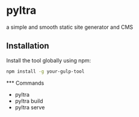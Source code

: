 # pyltra
a simple and smooth static site generator and CMS

## Installation

Install the tool globally using npm:
```bash
npm install -g your-gulp-tool
```

*** Commands
- pyltra
- pyltra build
- pyltra serve